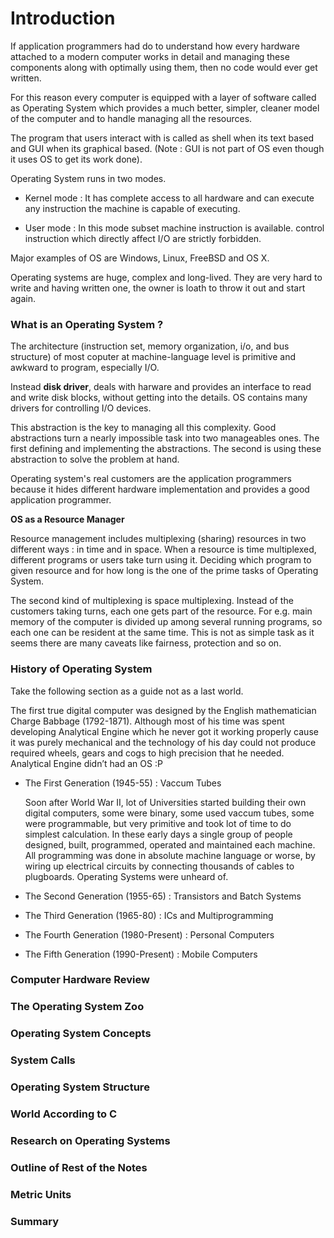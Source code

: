 # Introduction

If application programmers had do to understand how every hardware attached to a modern computer works in detail and managing these components along with optimally using them, then no code would ever get written.

For this reason every computer is equipped with a layer of software called as Operating System which provides a much better, simpler, cleaner model of the computer and to handle managing all the resources.

The program that users interact with is called as shell when its text based and GUI when its graphical based. (Note : GUI is not part of OS even though it uses OS to get its work done).

Operating System runs in two modes.

- Kernel mode : It has complete access to all hardware and can execute any instruction the machine is capable of executing.

- User mode : In this mode subset machine instruction is available. control instruction which directly affect I/O are strictly forbidden.

Major examples of OS are Windows, Linux, FreeBSD and OS X.

Operating systems are huge, complex and long-lived. They are very hard to write and having written one, the owner is loath to throw it out and start again.

### What is an Operating System ?

The architecture (instruction set, memory organization, i/o, and bus structure) of most coputer at machine-language level is primitive and awkward to program, especially I/O.

Instead **disk driver**, deals with harware and provides an interface to read and write disk blocks, without getting into the details. OS contains many drivers for controlling I/O devices.

This abstraction is the key to managing all this complexity. Good abstractions turn a nearly impossible task into two manageables ones. The first defining and implementing the abstractions. The second is using these abstraction to solve the problem at hand.

Operating system's real customers are the application programmers because it hides different hardware implementation and provides a good application programmer.

**OS as a Resource Manager**

Resource management includes multiplexing (sharing) resources in two different ways : in time and in space. When a resource is time multiplexed, different programs or users take turn using it. Deciding which program to given resource and for how long is the one of the prime tasks of Operating System.

The second kind of multiplexing is space multiplexing. Instead of the customers taking turns, each one gets part of the resource. For e.g. main memory of the computer is divided up among several running programs, so each one can be resident at the same time. This is not as simple task as it seems there are many caveats like fairness, protection and so on.

### History of Operating System

Take the following section as a guide not as a last world.

The first true digital computer was designed by the English mathematician Charge Babbage (1792-1871). Although most of his time was spent developing Analytical Engine which he never got it working properly cause it was purely mechanical and the technology of his day could not produce required wheels, gears and cogs to high precision that he needed. Analytical Engine didn’t had an OS :P

- The First Generation (1945-55) : Vaccum Tubes

  Soon after World War II, lot of Universities started building their own digital computers, some were binary, some used vaccum tubes, some were programmable, but very primitive and took lot of time to do simplest calculation. In these early days a single group of people designed, built, programmed, operated and maintained each machine. All programming was done in absolute machine language or worse, by wiring up electrical circuits by connecting thousands of cables to plugboards. Operating Systems were unheard of.

- The Second Generation (1955-65) : Transistors and Batch Systems

- The Third Generation (1965-80) : ICs and Multiprogramming

- The Fourth Generation (1980-Present) : Personal Computers

- The Fifth Generation (1990-Present) : Mobile Computers

### Computer Hardware Review



### The Operating System Zoo

### Operating System Concepts

### System Calls

### Operating System Structure

### World According to C

### Research on Operating Systems

### Outline of Rest of the Notes

### Metric Units

### Summary
